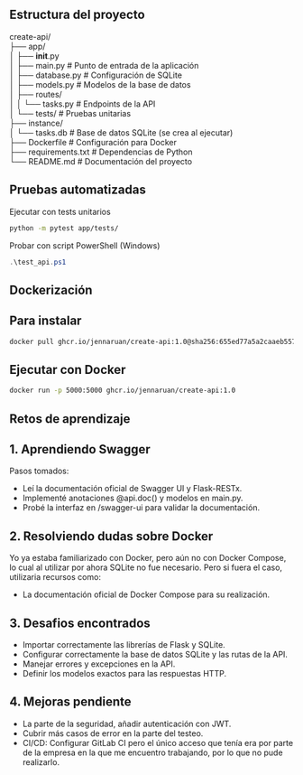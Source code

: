 Estructura del proyecto
--------------------

create-api/  
├── app/  
│   ├── __init__.py  
│   ├── main.py              # Punto de entrada de la aplicación  
│   ├── database.py          # Configuración de SQLite  
│   ├── models.py            # Modelos de la base de datos  
│   ├── routes/  
│   │   └── tasks.py         # Endpoints de la API  
│   └── tests/               # Pruebas unitarias  
├── instance/  
│   └── tasks.db             # Base de datos SQLite (se crea al ejecutar)  
├── Dockerfile               # Configuración para Docker   
├── requirements.txt         # Dependencias de Python  
└── README.md                # Documentación del proyecto

Pruebas automatizadas
--------------------

Ejecutar con tests unitarios

```bash
python -m pytest app/tests/
```

Probar con script PowerShell (Windows)  
    
```powershell
.\test_api.ps1
``` 

Dockerización
--------------
## Para instalar

```bash
docker pull ghcr.io/jennaruan/create-api:1.0@sha256:655ed77a5a2caaeb557d7e0db2d7329857e2937632a694e17605aedd2e29008d
```

## Ejecutar con Docker
```bash
docker run -p 5000:5000 ghcr.io/jennaruan/create-api:1.0
``` 

Retos de aprendizaje
--------------------

## 1. **Aprendiendo Swagger**

Pasos tomados:
- Leí la documentación oficial de Swagger UI y Flask-RESTx.
- Implementé anotaciones @api.doc() y modelos en main.py.
- Probé la interfaz en /swagger-ui para validar la documentación.

## 2. **Resolviendo dudas sobre Docker**

Yo ya estaba familiarizado con Docker, pero aún no con Docker Compose, lo cual al utilizar por ahora SQLite no fue necesario. Pero si fuera el caso, utilizaria recursos como:
- La documentación oficial de Docker Compose para su realización.

## 3. **Desafios encontrados**

- Importar correctamente las librerías de Flask y SQLite.
- Configurar correctamente la base de datos SQLite y las rutas de la API.
- Manejar errores y excepciones en la API.
- Definir los modelos exactos para las respuestas HTTP.

## 4. **Mejoras pendiente**

- La parte de la seguridad, añadir autenticación con JWT.
- Cubrir más casos de error en la parte del testeo.
- CI/CD: Configurar GitLab CI pero el único acceso que tenía era por parte de la empresa en la que me encuentro trabajando, por lo que no pude realizarlo.